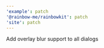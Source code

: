 ```yaml
---
'example': patch
'@rainbow-me/rainbowkit': patch
'site': patch
---
```


Add overlay blur support to all dialogs
